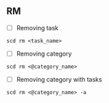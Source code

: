 ## RM

- [ ] Removing task 
```
scd rm <task_name>
```
- [ ] Removing category
```
scd rm <@category_name>
```
- [ ] Removing category with tasks
```
scd rm <@category_name> -a
```
